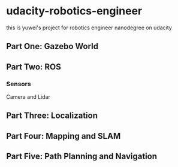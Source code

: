 # udacity-robotics-engineer
this is yuwei's project for robotics engineer nanodegree on udacity


## Part One: Gazebo World


## Part Two: ROS


### Sensors

Camera and Lidar



## Part Three: Localization


## Part Four: Mapping and SLAM 



## Part Five: Path Planning and Navigation



